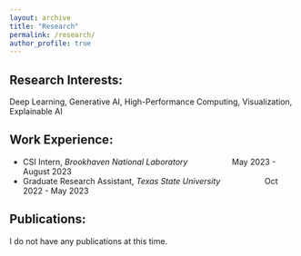 ```yaml
---
layout: archive
title: "Research"
permalink: /research/
author_profile: true
---
```


## Research Interests:
Deep Learning, Generative AI, High-Performance Computing, Visualization, Explainable AI

## Work Experience:
 * CSI Intern, _Brookhaven National Laboratory_ &emsp;&emsp;&emsp;&emsp;&emsp; May 2023 - August 2023
 * Graduate Research Assistant, _Texas State University_ &emsp;&emsp;&emsp;&emsp;&emsp; Oct 2022 - May 2023

## Publications:
I do not have any publications at this time.
